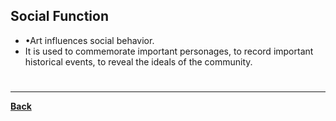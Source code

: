 ## Social Function
- •Art influences social behavior.
- It is used to commemorate important personages, to record important historical events, to reveal the ideals of the community.

# 
---
**[Back](PrincipleArtisticComposition)**